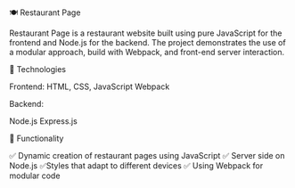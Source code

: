 🍽 Restaurant Page

Restaurant Page is a restaurant website built using pure JavaScript for the frontend and Node.js for the backend. The project demonstrates the use of a modular approach, build with Webpack, and front-end server interaction.

🚀 Technologies

Frontend:
HTML, CSS, JavaScript
Webpack

Backend:

Node.js
Express.js

📌 Functionality

✅ Dynamic creation of restaurant pages using JavaScript
✅ Server side on Node.js
✅Styles that adapt to different devices
✅ Using Webpack for modular code

